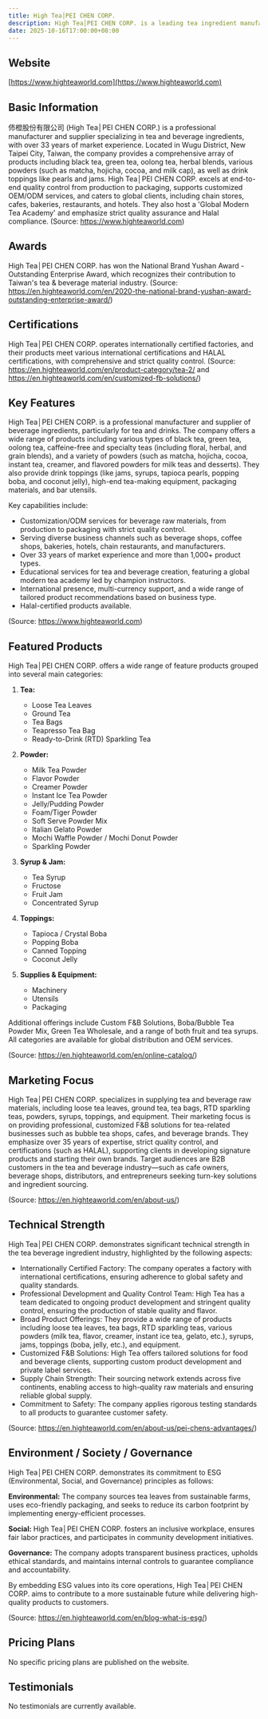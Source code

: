 ```yaml
---
title: High Tea│PEI CHEN CORP.
description: High Tea│PEI CHEN CORP. is a leading tea ingredient manufacturer and supplier based in Taiwan, offering a wide range of tea leaves, powders, toppings, and customized OEM services for beverage and food industries worldwide.
date: 2025-10-16T17:00:00+08:00
---
```


## Website

[https://www.highteaworld.com](https://www.highteaworld.com)

## Basic Information

伂橙股份有限公司 (High Tea│PEI CHEN CORP.) is a professional manufacturer and supplier specializing in tea and beverage ingredients, with over 33 years of market experience. Located in Wugu District, New Taipei City, Taiwan, the company provides a comprehensive array of products including black tea, green tea, oolong tea, herbal blends, various powders (such as matcha, hojicha, cocoa, and milk cap), as well as drink toppings like pearls and jams. High Tea│PEI CHEN CORP. excels at end-to-end quality control from production to packaging, supports customized OEM/ODM services, and caters to global clients, including chain stores, cafes, bakeries, restaurants, and hotels. They also host a 'Global Modern Tea Academy' and emphasize strict quality assurance and Halal compliance.
(Source: https://www.highteaworld.com)

## Awards

High Tea│PEI CHEN CORP. has won the National Brand Yushan Award - Outstanding Enterprise Award, which recognizes their contribution to Taiwan's tea & beverage material industry.
(Source: https://en.highteaworld.com/en/2020-the-national-brand-yushan-award-outstanding-enterprise-award/)

## Certifications

High Tea│PEI CHEN CORP. operates internationally certified factories, and their products meet various international certifications and HALAL certifications, with comprehensive and strict quality control.
(Source: https://en.highteaworld.com/en/product-category/tea-2/ and https://en.highteaworld.com/en/customized-fb-solutions/)

## Key Features

High Tea│PEI CHEN CORP. is a professional manufacturer and supplier of beverage ingredients, particularly for tea and drinks. The company offers a wide range of products including various types of black tea, green tea, oolong tea, caffeine-free and specialty teas (including floral, herbal, and grain blends), and a variety of powders (such as matcha, hojicha, cocoa, instant tea, creamer, and flavored powders for milk teas and desserts). They also provide drink toppings (like jams, syrups, tapioca pearls, popping boba, and coconut jelly), high-end tea-making equipment, packaging materials, and bar utensils.

Key capabilities include:

- Customization/ODM services for beverage raw materials, from production to packaging with strict quality control.
- Serving diverse business channels such as beverage shops, coffee shops, bakeries, hotels, chain restaurants, and manufacturers.
- Over 33 years of market experience and more than 1,000+ product types.
- Educational services for tea and beverage creation, featuring a global modern tea academy led by champion instructors.
- International presence, multi-currency support, and a wide range of tailored product recommendations based on business type.
- Halal-certified products available.

(Source: https://www.highteaworld.com)

## Featured Products

High Tea│PEI CHEN CORP. offers a wide range of feature products grouped into several main categories:

1. **Tea:**
   - Loose Tea Leaves
   - Ground Tea
   - Tea Bags
   - Teapresso Tea Bag
   - Ready-to-Drink (RTD) Sparkling Tea

2. **Powder:**
   - Milk Tea Powder
   - Flavor Powder
   - Creamer Powder
   - Instant Ice Tea Powder
   - Jelly/Pudding Powder
   - Foam/Tiger Powder
   - Soft Serve Powder Mix
   - Italian Gelato Powder
   - Mochi Waffle Powder / Mochi Donut Powder
   - Sparkling Powder

3. **Syrup & Jam:**
   - Tea Syrup
   - Fructose
   - Fruit Jam
   - Concentrated Syrup

4. **Toppings:**
   - Tapioca / Crystal Boba
   - Popping Boba
   - Canned Topping
   - Coconut Jelly

5. **Supplies & Equipment:**
   - Machinery
   - Utensils
   - Packaging

Additional offerings include Custom F&B Solutions, Boba/Bubble Tea Powder Mix, Green Tea Wholesale, and a range of both fruit and tea syrups. All categories are available for global distribution and OEM services.

(Source: https://en.highteaworld.com/en/online-catalog/)

## Marketing Focus

High Tea│PEI CHEN CORP. specializes in supplying tea and beverage raw materials, including loose tea leaves, ground tea, tea bags, RTD sparkling teas, powders, syrups, toppings, and equipment. Their marketing focus is on providing professional, customized F&B solutions for tea-related businesses such as bubble tea shops, cafes, and beverage brands. They emphasize over 35 years of expertise, strict quality control, and certifications (such as HALAL), supporting clients in developing signature products and starting their own brands. Target audiences are B2B customers in the tea and beverage industry—such as cafe owners, beverage shops, distributors, and entrepreneurs seeking turn-key solutions and ingredient sourcing.

(Source: https://en.highteaworld.com/en/about-us/)

## Technical Strength

High Tea│PEI CHEN CORP. demonstrates significant technical strength in the tea beverage ingredient industry, highlighted by the following aspects:

- Internationally Certified Factory: The company operates a factory with international certifications, ensuring adherence to global safety and quality standards.
- Professional Development and Quality Control Team: High Tea has a team dedicated to ongoing product development and stringent quality control, ensuring the production of stable quality and flavor.
- Broad Product Offerings: They provide a wide range of products including loose tea leaves, tea bags, RTD sparkling teas, various powders (milk tea, flavor, creamer, instant ice tea, gelato, etc.), syrups, jams, toppings (boba, jelly, etc.), and equipment.
- Customized F&B Solutions: High Tea offers tailored solutions for food and beverage clients, supporting custom product development and private label services.
- Supply Chain Strength: Their sourcing network extends across five continents, enabling access to high-quality raw materials and ensuring reliable global supply.
- Commitment to Safety: The company applies rigorous testing standards to all products to guarantee customer safety.

(Source: https://en.highteaworld.com/en/about-us/pei-chens-advantages/)

## Environment / Society / Governance

High Tea│PEI CHEN CORP. demonstrates its commitment to ESG (Environmental, Social, and Governance) principles as follows:

**Environmental:**
The company sources tea leaves from sustainable farms, uses eco-friendly packaging, and seeks to reduce its carbon footprint by implementing energy-efficient processes.

**Social:**
High Tea│PEI CHEN CORP. fosters an inclusive workplace, ensures fair labor practices, and participates in community development initiatives.

**Governance:**
The company adopts transparent business practices, upholds ethical standards, and maintains internal controls to guarantee compliance and accountability.

By embedding ESG values into its core operations, High Tea│PEI CHEN CORP. aims to contribute to a more sustainable future while delivering high-quality products to customers.

(Source: https://en.highteaworld.com/en/blog-what-is-esg/)

## Pricing Plans

No specific pricing plans are published on the website.

## Testimonials

No testimonials are currently available.
